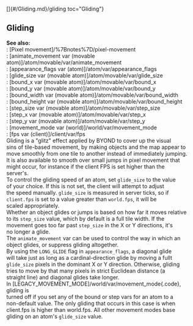[]{#/Gliding.md}/gliding toc="Gliding"}    
## Gliding    
**See also:**    
:   [Pixel movement]/%7Bnotes%7D/pixel-movement    
:   [animate_movement var (movable    
    atom)]/atom/movable/var/animate_movement    
:   [appearance_flags var (atom)]/atom/var/appearance_flags    
:   [glide_size var (movable atom)]/atom/movable/var/glide_size    
:   [bound_x var (movable atom)]/atom/movable/var/bound_x    
:   [bound_y var (movable atom)]/atom/movable/var/bound_y    
:   [bound_width var (movable atom)]/atom/movable/var/bound_width    
:   [bound_height var (movable atom)]/atom/movable/var/bound_height    
:   [step_size var (movable atom)]/atom/movable/var/step_size    
:   [step_x var (movable atom)]/atom/movable/var/step_x    
:   [step_y var (movable atom)]/atom/movable/var/step_y    
:   [movement_mode var (world)]/world/var/movement_mode    
:   [fps var (client)]/client/var/fps    
Gliding is a \"glitz\" effect applied by BYOND to cover up the visual    
sins of tile-based movement, by making objects and the map appear to    
move smoothly from one tile to another instead of immediately jumping.    
It is also available to smooth over small jumps in pixel movement that    
might occur, for instance if the client FPS is set higher than the    
server\'s.    
To control the gliding speed of an atom, set `glide_size` to the value    
of your choice. If this is not set, the client will attempt to adjust    
the speed manually. `glide_size` is measured in server ticks, so if    
`client.fps` is set to a value greater than `world.fps`, it will be    
scaled appropriately.    
Whether an object glides or jumps is based on how far it moves relative    
to its `step_size` value, which by default is a full tile width. If the    
movement goes too far past `step_size` in the X or Y directions, it\'s    
no longer a glide.    
The `animate_movement` var can be used to control the way in which an    
object glides, or suppress gliding altogether.    
By using the `LONG_GLIDE` flag in `appearance_flags`, a diagonal glide    
will take just as long as a cardinal-direction glide by moving a fullt    
`glide_size` pixels in the dominant X or Y direction. Otherwise, gliding    
tries to move by that many pixels in strict Euclidean distance (a    
straight line) and diagonal glides take longer.    
In [LEGACY_MOVEMENT_MODE]/world/var/movement_mode{.code}, gliding is    
turned off if you set any of the bound or step vars for an atom to a    
non-default value. The only gliding that occurs in this case is when    
client.fps is higher than world.fps. All other movement modes base    
gliding on an atom\'s `glide_size` value.  